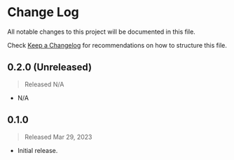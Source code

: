 # Change Log

All notable changes to this project will be documented in this file.

Check [Keep a Changelog](http://keepachangelog.com/) for recommendations on how to structure this file.


## 0.2.0 (Unreleased)
> Released N/A

* N/A

## 0.1.0
> Released Mar 29, 2023

* Initial release.
